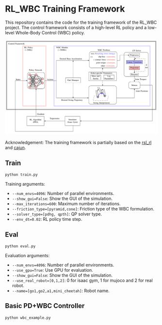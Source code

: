 # RL_WBC Training Framework

This repository contains the code for the training framework of the RL_WBC project. The control framework consists of a high-level RL policy and a low-level Whole-Body Control (WBC) policy. 

![](resources/framework.png)

Acknowledgement: The training framework is partially based on the [rsl_rl](https://github.com/leggedrobotics/rsl_rl) and [cajun](https://github.com/yxyang/cajun).

## Train

```bash
python train.py
```
Training arguments:
* `--num_envs=4096`: Number of parallel environments.
* `--show_gui=False`: Show the GUI of the simulation.
* `--max_iterations=600`: Maximum number of iterations.
* `--friction_type=[pyramid,cone]`: Friction type of the WBC formulation.
* `--solver_type=[pdhg, qpth]`: QP solver type.
* `--env_dt=0.02`: RL policy time step.



## Eval

```bash
python eval.py
```
Evaluation arguments:
* `--num_envs=4096`: Number of parallel environments.
* `--use_gpu=True`: Use GPU for evaluation.
* `--show_gui=False`: Show the GUI of the simulation.
* `--use_real_robot=[0,1,2]`: 0 for isaac gym, 1 for mujoco and 2 for real robot.
* `--name=[go1,go2,a1,mini_cheetah]`: Robot name.

## Basic PD+WBC Controller

```bash
python wbc_example.py
```
